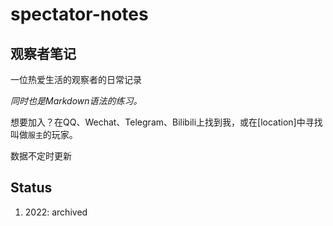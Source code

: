 # spectator-notes

## 观察者笔记

一位热爱生活的观察者的日常记录

*同时也是Markdown语法的练习。*

想要加入？在QQ、Wechat、Telegram、Bilibili上找到我，或在[location]中寻找叫做`服主`的玩家。

数据不定时更新

## Status

1. 2022: archived

